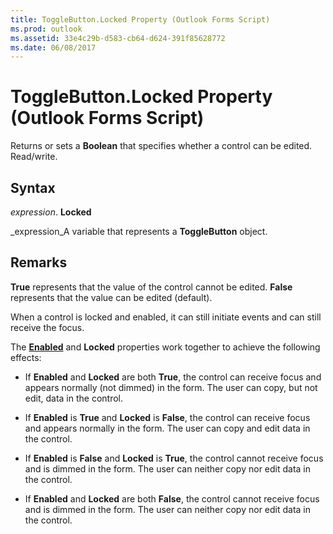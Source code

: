 ```yaml
---
title: ToggleButton.Locked Property (Outlook Forms Script)
ms.prod: outlook
ms.assetid: 33e4c29b-d583-cb64-d624-391f85628772
ms.date: 06/08/2017
---
```



# ToggleButton.Locked Property (Outlook Forms Script)

Returns or sets a  **Boolean** that specifies whether a control can be edited. Read/write.


## Syntax

 _expression_. **Locked**

 _expression_A variable that represents a  **ToggleButton** object.


## Remarks

 **True** represents that the value of the control cannot be edited. **False** represents that the value can be edited (default).

When a control is locked and enabled, it can still initiate events and can still receive the focus.

The  **[Enabled](Outlook.togglebutton.enabled.md)** and **Locked** properties work together to achieve the following effects:


- If  **Enabled** and **Locked** are both **True**, the control can receive focus and appears normally (not dimmed) in the form. The user can copy, but not edit, data in the control.
    
- If  **Enabled** is **True** and **Locked** is **False**, the control can receive focus and appears normally in the form. The user can copy and edit data in the control.
    
- If  **Enabled** is **False** and **Locked** is **True**, the control cannot receive focus and is dimmed in the form. The user can neither copy nor edit data in the control.
    
- If  **Enabled** and **Locked** are both **False**, the control cannot receive focus and is dimmed in the form. The user can neither copy nor edit data in the control.
    



